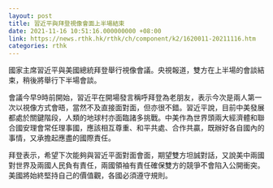```yaml
---
layout: post
title: 習近平與拜登視像會面上半場結束
date: 2021-11-16 10:51:16.000000000 +08:00
link: https://news.rthk.hk/rthk/ch/component/k2/1620011-20211116.htm
categories: rthk
---
```


國家主席習近平與美國總統拜登舉行視像會議。央視報道，雙方在上半場的會談結束，稍後將舉行下半場會談。

會議今早9時前開始，習近平在開場發言稱呼拜登為老朋友，表示今次是兩人第一次以視像方式會晤，當然不及直接面對面，但亦很不錯。習近平說，目前中美發展都處於關鍵階段，人類的地球村亦面臨諸多挑戰。中美作為世界頭兩大經濟體和聯合國安理會常任理事國，應該相互尊重、和平共處、合作共贏，既辦好各自國內的事情，又承擔起應盡的國際責任。

拜登表示，希望下次能夠與習近平面對面會面，期望雙方坦誠對話，又說美中兩國對世界及兩國人民負有責任，兩國領袖有責任確保雙方的競爭不會陷入公開衝突。美國將始終堅持自己的價值觀，各國必須遵守規則。
